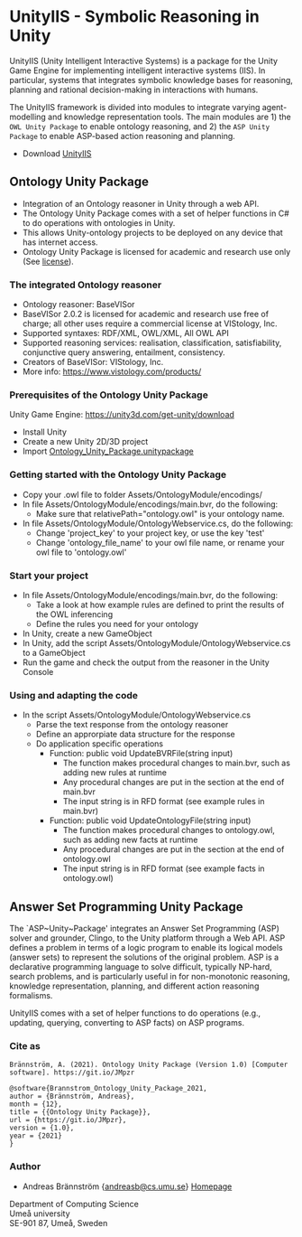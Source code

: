 # UnityIIS - Symbolic Reasoning in Unity
UnityIIS (Unity Intelligent Interactive Systems) is a package for the Unity Game Engine for implementing intelligent interactive systems (IIS). In particular, systems that integrates symbolic knowledge bases for reasoning, planning and rational decision-making in interactions with humans.

The UnityIIS framework is divided into modules to integrate varying agent-modelling and knowledge representation tools. The main modules are 1) the `OWL Unity Package` to enable ontology reasoning, and 2) the `ASP Unity Package` to enable ASP-based action reasoning and planning.

* Download [UnityIIS](https://github.com/AndreasbCS/Ontology_Unity/blob/a42c57959745da775012adaf584045624af9d38d/UnityIIS.unitypackage)

## Ontology Unity Package
* Integration of an Ontology reasoner in Unity through a web API. 
* The Ontology Unity Package comes with a set of helper functions in C# to do operations with ontologies in Unity.
* This allows Unity-ontology projects to be deployed on any device that has internet access.
* Ontology Unity Package is licensed for academic and research use only (See [license](https://github.com/AndreasbCS/Ontology_Unity/blob/9a950b2f4b3d6eb653e0aaf54441571e8ebd126d/LICENSE)).

### The integrated Ontology reasoner

* Ontology reasoner: BaseVISor
* BaseVISor 2.0.2 is licensed for academic and research use free of charge; all other uses require a commercial license at VIStology, Inc.
* Supported syntaxes: RDF/XML, OWL/XML, All OWL API
* Supported reasoning services: realisation, classification, satisfiability, conjunctive query answering, entailment, consistency.
* Creators of BaseVISor: VIStology, Inc.
* More info: https://www.vistology.com/products/

### Prerequisites of the Ontology Unity Package

Unity Game Engine: https://unity3d.com/get-unity/download

* Install Unity
* Create a new Unity 2D/3D project
* Import [Ontology_Unity_Package.unitypackage](https://github.com/AndreasbCS/Ontology_Unity/blob/ca977a2375bea8f6abdae6b1d9b277b3c541d0d5/Ontology_Unity_Package.unitypackage)

### Getting started with the Ontology Unity Package

* Copy your .owl file to folder Assets/OntologyModule/encodings/
* In file Assets/OntologyModule/encodings/main.bvr, do the following: 
  * Make sure that relativePath="ontology.owl" is your ontology name. 
* In file Assets/OntologyModule/OntologyWebservice.cs, do the following:
  * Change 'project_key' to your project key, or use the key 'test'
  * Change 'ontology_file_name' to your owl file name, or rename your owl file to 'ontology.owl'

### Start your project

* In file Assets/OntologyModule/encodings/main.bvr, do the following: 
  * Take a look at how example rules are defined to print the results of the OWL inferencing
  * Define the rules you need for your ontology
* In Unity, create a new GameObject
* In Unity, add the script Assets/OntologyModule/OntologyWebservice.cs to a GameObject
* Run the game and check the output from the reasoner in the Unity Console

### Using and adapting the code

* In the script Assets/OntologyModule/OntologyWebservice.cs
  * Parse the text response from the ontology reasoner
  * Define an approrpiate data structure for the response
  * Do application specific operations
    * Function: public void UpdateBVRFile(string input)
      * The function makes procedural changes to main.bvr, such as adding new rules at runtime
      * Any procedural changes are put in the <!-- dynamic content start --><!-- dynamic content end --> section at the end of main.bvr
      * The input string is in RFD format (see example rules in main.bvr)
    * Function: public void UpdateOntologyFile(string input)
      * The function makes procedural changes to ontology.owl, such as adding new facts at runtime
      * Any procedural changes are put in the <!-- dynamic content start --><!-- dynamic content end --> section at the end of ontology.owl
      * The input string is in RFD format (see example facts in ontology.owl)

## Answer Set Programming Unity Package

The `ASP~Unity~Package' integrates an Answer Set Programming (ASP) solver and grounder, Clingo, to the Unity platform through a Web API. 
ASP defines a problem in terms of a logic program to enable its logical models (answer sets) to represent the solutions of the original problem. ASP is a declarative programming language to solve difficult, typically NP-hard, search problems, and is particularly useful in for non-monotonic reasoning, knowledge representation, planning, and different action reasoning formalisms. 

UnityIIS comes with a set of helper functions to do operations (e.g., updating, querying, converting to ASP facts) on ASP programs.

### Cite as
```
Brännström, A. (2021). Ontology Unity Package (Version 1.0) [Computer software]. https://git.io/JMpzr
```
```
@software{Brannstrom_Ontology_Unity_Package_2021,
author = {Brännström, Andreas},
month = {12},
title = {{Ontology Unity Package}},
url = {https://git.io/JMpzr},
version = {1.0},
year = {2021}
}
```

### Author

* Andreas Brännström {andreasb@cs.umu.se} [Homepage](https://people.cs.umu.se/andreasb/)

Department of Computing Science  
Umeå university  
SE-901 87, Umeå, Sweden  
